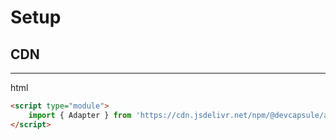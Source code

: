 # Setup

## CDN
---

<el-code-block>
<div el="bar-top-left">html</div>

```html
<script type="module">
    import { Adapter } from 'https://cdn.jsdelivr.net/npm/@devcapsule/adapter@2.3.1/+esm'
</script>
```
</el-code-block>